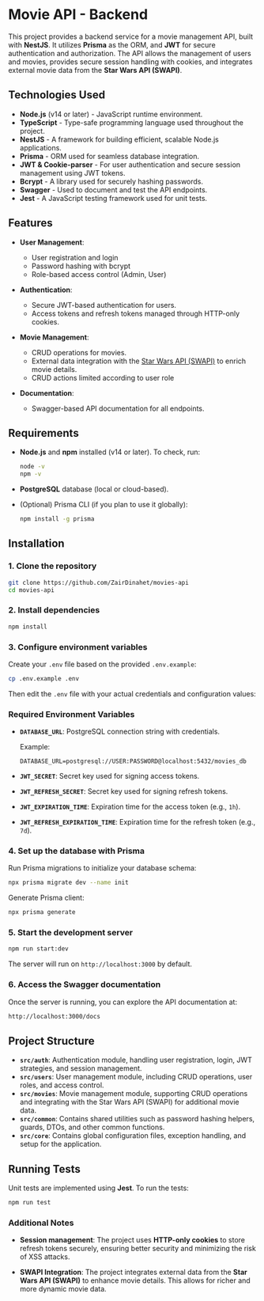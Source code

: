 
# Movie API - Backend

This project provides a backend service for a movie management API, built with **NestJS**. It utilizes **Prisma** as the ORM, and **JWT** for secure authentication and authorization. The API allows the management of users and movies, provides secure session handling with cookies, and integrates external movie data from the **Star Wars API (SWAPI)**.

## Technologies Used

- **Node.js** (v14 or later) - JavaScript runtime environment.
- **TypeScript** - Type-safe programming language used throughout the project.
- **NestJS** - A framework for building efficient, scalable Node.js applications.
- **Prisma** - ORM used for seamless database integration.
- **JWT & Cookie-parser** - For user authentication and secure session management using JWT tokens.
- **Bcrypt** - A library used for securely hashing passwords.
- **Swagger** - Used to document and test the API endpoints.
- **Jest** - A JavaScript testing framework used for unit tests.

## Features

- **User Management**:
  - User registration and login
  - Password hashing with bcrypt
  - Role-based access control (Admin, User)
  
- **Authentication**:
  - Secure JWT-based authentication for users.
  - Access tokens and refresh tokens managed through HTTP-only cookies.
  
- **Movie Management**:
  - CRUD operations for movies.
  - External data integration with the [Star Wars API (SWAPI)](https://swapi.dev/) to enrich movie details.
  - CRUD actions limited according to user role

- **Documentation**:
  - Swagger-based API documentation for all endpoints.
  
## Requirements

- **Node.js** and **npm** installed (v14 or later).
  To check, run:

  ```bash
  node -v
  npm -v
  ```

- **PostgreSQL** database (local or cloud-based).
  
- (Optional) Prisma CLI (if you plan to use it globally):

  ```bash
  npm install -g prisma
  ```

## Installation

### 1. Clone the repository

```bash
git clone https://github.com/ZairDinahet/movies-api
cd movies-api
```

### 2. Install dependencies

```bash
npm install
```

### 3. Configure environment variables

Create your `.env` file based on the provided `.env.example`:

```bash
cp .env.example .env
```

Then edit the `.env` file with your actual credentials and configuration values:

### Required Environment Variables

- **`DATABASE_URL`**: PostgreSQL connection string with credentials.

    Example:
    ```
    DATABASE_URL=postgresql://USER:PASSWORD@localhost:5432/movies_db
    ```

- **`JWT_SECRET`**: Secret key used for signing access tokens.
- **`JWT_REFRESH_SECRET`**: Secret key used for signing refresh tokens.
- **`JWT_EXPIRATION_TIME`**: Expiration time for the access token (e.g., `1h`).
- **`JWT_REFRESH_EXPIRATION_TIME`**: Expiration time for the refresh token (e.g., `7d`).

### 4. Set up the database with Prisma

Run Prisma migrations to initialize your database schema:

```bash
npx prisma migrate dev --name init
```

Generate Prisma client:

```bash
npx prisma generate
```

### 5. Start the development server

```bash
npm run start:dev
```

The server will run on `http://localhost:3000` by default.

### 6. Access the Swagger documentation

Once the server is running, you can explore the API documentation at:

```bash
http://localhost:3000/docs
```

## Project Structure

- **`src/auth`**: Authentication module, handling user registration, login, JWT strategies, and session management.
- **`src/users`**: User management module, including CRUD operations, user roles, and access control.
- **`src/movies`**: Movie management module, supporting CRUD operations and integrating with the Star Wars API (SWAPI) for additional movie data.
- **`src/common`**: Contains shared utilities such as password hashing helpers, guards, DTOs, and other common functions.
- **`src/core`**: Contains global configuration files, exception handling, and setup for the application.


## Running Tests

Unit tests are implemented using **Jest**. To run the tests:

```bash
npm run test
```

### Additional Notes

- **Session management**: The project uses **HTTP-only cookies** to store refresh tokens securely, ensuring better security and minimizing the risk of XSS attacks.
  
- **SWAPI Integration**: The project integrates external data from the **Star Wars API (SWAPI)** to enhance movie details. This allows for richer and more dynamic movie data.
